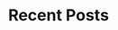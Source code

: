 ---
layout: home
title: "Recent Posts"
tags: [Jekyll, theme, responsive, blog, template]
image:
  feature: /images/soft-trees.jpg
---